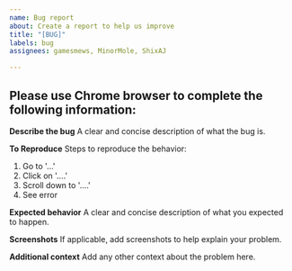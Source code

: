 ```yaml
---
name: Bug report
about: Create a report to help us improve
title: "[BUG]"
labels: bug
assignees: gamesmews, MinorMole, ShixAJ

---
```


## **Please use Chrome browser to complete the following information:**

**Describe the bug**
A clear and concise description of what the bug is.

**To Reproduce**
Steps to reproduce the behavior:
1. Go to '...'
2. Click on '....'
3. Scroll down to '....'
4. See error

**Expected behavior**
A clear and concise description of what you expected to happen.

**Screenshots**
If applicable, add screenshots to help explain your problem.

**Additional context**
Add any other context about the problem here.
